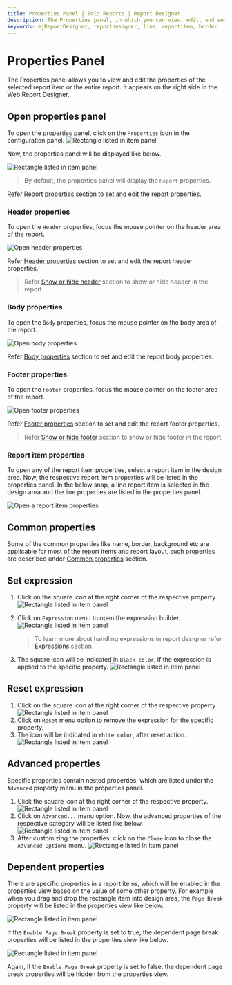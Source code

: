 ```yaml
---
title: Properties Panel | Bold Reports | Report Designer
description: The Properties panel, in which you can view, edit, and set properties of a selected report item or report properties.
keywords: ejReportDesigner, reportdesigner, line, reportitem, border
---
```


# Properties Panel

The Properties panel allows you to view and edit the properties of the selected report item or the entire report. It appears on the right side in the Web Report Designer.

## Open properties panel

To open the properties panel, click on the `Properties` icon in the configuration panel.
![Rectangle listed in item panel](/static/assets/on-premise/images/report-designer/report-items/properties-panel/properties-icon.png)

Now, the properties panel will be displayed like below.

![Rectangle listed in item panel](/static/assets/on-premise/images/report-designer/report-items/properties-panel/initial-properties-view.png)

> By default, the properties panel will display the `Report` properties.

Refer [Report properties](./../../compose-report/report-properties/) section to set and edit the report properties.

### Header properties

To open the `Header` properties, focus the mouse pointer on the header area of the report.

![Open header properties](/static/assets/on-premise/images/report-designer/report-items/properties-panel/header-properties.png)

Refer [Header properties](./../../compose-report/report-properties/) section to set and edit the report header properties.
> Refer [Show or hide header](./../../compose-report/show-or-hide-header-footer-in-report/#show-or-hide-report-header) section to show or hide header in the report.

### Body properties

To open the `Body` properties, focus the mouse pointer on the body area of the report.

![Open body properties](/static/assets/on-premise/images/report-designer/report-items/properties-panel/open-body-properties.png)

Refer [Body properties](./../../compose-report/report-properties/) section to set and edit the report body properties.

### Footer properties

To open the `Footer` properties, focus the mouse pointer on the footer area of the report.

![Open footer properties](/static/assets/on-premise/images/report-designer/report-items/properties-panel/open-footer-properties.png)

Refer [Footer properties](./../../compose-report/report-properties/) section to set and edit the report footer properties.
> Refer [Show or hide footer](./../../compose-report/show-or-hide-header-footer-in-report/#show-or-hide-report-footer) section to show or hide footer in the report.

### Report item properties

To open any of the report item properties, select a report item in the design area. Now, the respective report item properties will be listed in the properties panel. In the below snap, a line report item is selected in the design area and the line properties are listed in the properties panel.

![Open a report item properties](/static/assets/on-premise/images/report-designer/report-items/properties-panel/open-report-item-properties.png)

## Common properties

Some of the common properties like name, border, background etc are applicable for most of the report items and report layout, such properties are described under [Common properties](./../../compose-report/common-properties/) section.

## Set expression

1. Click on the square icon at the right corner of the respective property.
![Rectangle listed in item panel](/static/assets/on-premise/images/report-designer/report-items/properties-panel/expression-menu.png)
2. Click on `Expression` menu to open the expression builder.
![Rectangle listed in item panel](/static/assets/on-premise/images/report-designer/report-items/properties-panel/expression-dialog.png)

   > To learn more about handling expressions in report designer refer [Expressions](./../../compose-report/expressions/) section.
3. The square icon will be indicated in `Black color`, if the expression is applied to the specific property.
![Rectangle listed in item panel](/static/assets/on-premise/images/report-designer/report-items/properties-panel/set-expression-indication.png)

## Reset expression

1. Click on the square icon at the right corner of the respective property.
![Rectangle listed in item panel](/static/assets/on-premise/images/report-designer/report-items/properties-panel/expression-menu.png)
2. Click on `Reset` menu option to remove the expression for the specific property.
3. The icon will be indicated in `White color`, after reset action.
![Rectangle listed in item panel](/static/assets/on-premise/images/report-designer/report-items/properties-panel/reset-expression-indication.png)

## Advanced properties

Specific properties contain nested properties, which are listed under the `Advanced` property menu in the properties panel.

1. Click the square icon at the right corner of the respective property.
![Rectangle listed in item panel](/static/assets/on-premise/images/report-designer/report-items/properties-panel/advanced-menu.png)
2. Click on `Advanced...` menu option. Now, the advanced properties of the respective category will be listed like below.
![Rectangle listed in item panel](/static/assets/on-premise/images/report-designer/report-items/properties-panel/advanced-option-properties.png)
3. After customizing the properties, click on the `Close` icon to close the `Advanced Options` menu.
![Rectangle listed in item panel](/static/assets/on-premise/images/report-designer/report-items/properties-panel/close-advanced-menu.png)

## Dependent properties

There are specific properties in a report items, which will be enabled in the properties view based on the value of some other property. For example when you drag and drop the rectangle item into design area, the `Page Break` property will be listed in the properties view like below.

![Rectangle listed in item panel](/static/assets/on-premise/images/report-designer/report-items/properties-panel/rectangle-page-break-property-initial-view.png)

If the `Enable Page Break` property is set to true, the dependent page break properties will be listed in the properties view like below.

![Rectangle listed in item panel](/static/assets/on-premise/images/report-designer/report-items/properties-panel/enable-page-break-property.png)

Again, if the `Enable Page Break` property is set to false, the dependent page break properties will be hidden from the properties view.